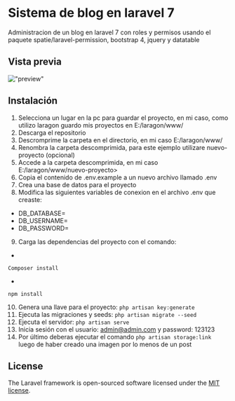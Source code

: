 # Sistema de blog en laravel 7 

Administracion de un blog en laravel 7 con roles y permisos usando el paquete spatie/laravel-permission, bootstrap 4, jquery y datatable

## Vista previa
!["preview"](https://github.com/Juliosgd/blog-with-admin-panel/blob/master/public/assets/images/screenshot.png "preview")	

## Instalación
1. Selecciona un lugar en la pc para guardar el proyecto, en mi caso, como utilizo laragon guardo mis proyectos en E:/laragon/www/
2. Descarga el repositorio 
3. Descromprime la carpeta en el directorio, en mi caso E:/laragon/www/
4. Renombra la carpeta descomprimida, para este ejemplo utilizare nuevo-proyecto (opcional)
5. Accede a la carpeta descomprimida, en mi caso E:/laragon/www/nuevo-proyecto>
6. Copia el contenido de .env.example a un nuevo archivo llamado .env
7. Crea una base de datos para el proyecto
8. Modifica las siguientes variables de conexion en el archivo .env que creaste:
* DB_DATABASE=
* DB_USERNAME=
* DB_PASSWORD=
9. Carga las dependencias del proyecto con el comando: 
* 
```
Composer install
```
* 
```
npm install
```
10. Genera una llave para el proyecto: `php artisan key:generate`
11. Ejecuta las migraciones y seeds: `php artisan migrate --seed`
12. Ejecuta el servidor: `php artisan serve`
13. Inicia sesión con el usuario: admin@admin.com y password: 123123
14. Por último deberas ejecutar el comando `php artisan storage:link` luego de haber creado una imagen por lo menos de un post
## License

The Laravel framework is open-sourced software licensed under the [MIT license](https://opensource.org/licenses/MIT).
